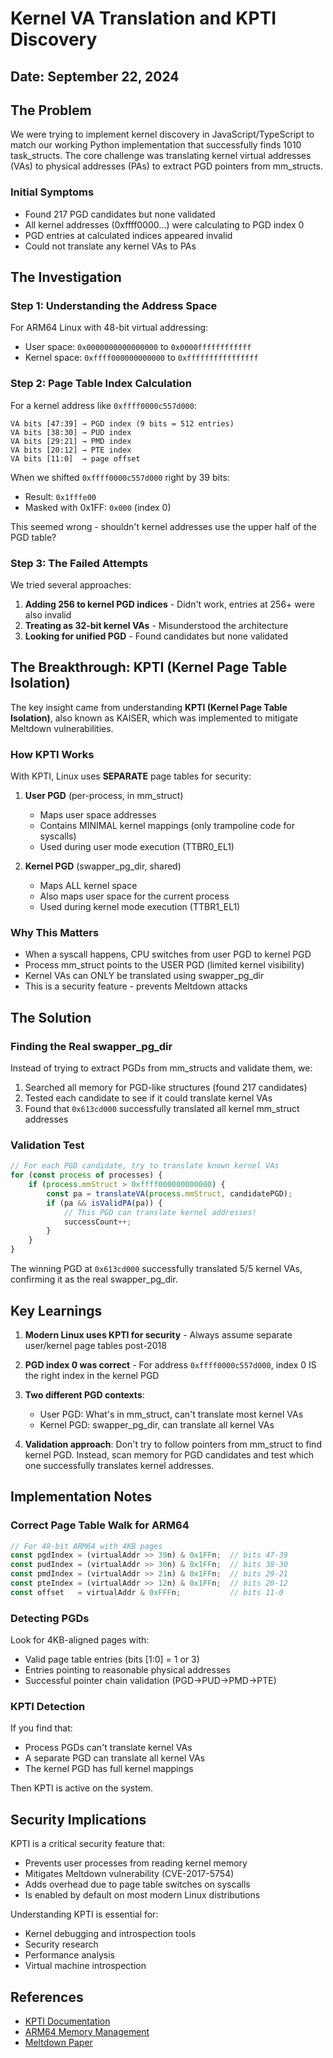 # Kernel VA Translation and KPTI Discovery

## Date: September 22, 2024

## The Problem

We were trying to implement kernel discovery in JavaScript/TypeScript to match our working Python implementation that successfully finds 1010 task_structs. The core challenge was translating kernel virtual addresses (VAs) to physical addresses (PAs) to extract PGD pointers from mm_structs.

### Initial Symptoms
- Found 217 PGD candidates but none validated
- All kernel addresses (0xffff0000...) were calculating to PGD index 0
- PGD entries at calculated indices appeared invalid
- Could not translate any kernel VAs to PAs

## The Investigation

### Step 1: Understanding the Address Space
For ARM64 Linux with 48-bit virtual addressing:
- User space: `0x0000000000000000` to `0x0000ffffffffffff`
- Kernel space: `0xffff000000000000` to `0xffffffffffffffff`

### Step 2: Page Table Index Calculation
For a kernel address like `0xffff0000c557d000`:
```
VA bits [47:39] → PGD index (9 bits = 512 entries)
VA bits [38:30] → PUD index
VA bits [29:21] → PMD index
VA bits [20:12] → PTE index
VA bits [11:0]  → page offset
```

When we shifted `0xffff0000c557d000` right by 39 bits:
- Result: `0x1fffe00`
- Masked with 0x1FF: `0x000` (index 0)

This seemed wrong - shouldn't kernel addresses use the upper half of the PGD table?

### Step 3: The Failed Attempts
We tried several approaches:
1. **Adding 256 to kernel PGD indices** - Didn't work, entries at 256+ were also invalid
2. **Treating as 32-bit kernel VAs** - Misunderstood the architecture
3. **Looking for unified PGD** - Found candidates but none validated

## The Breakthrough: KPTI (Kernel Page Table Isolation)

The key insight came from understanding **KPTI (Kernel Page Table Isolation)**, also known as KAISER, which was implemented to mitigate Meltdown vulnerabilities.

### How KPTI Works
With KPTI, Linux uses **SEPARATE** page tables for security:

1. **User PGD** (per-process, in mm_struct)
   - Maps user space addresses
   - Contains MINIMAL kernel mappings (only trampoline code for syscalls)
   - Used during user mode execution (TTBR0_EL1)

2. **Kernel PGD** (swapper_pg_dir, shared)
   - Maps ALL kernel space
   - Also maps user space for the current process
   - Used during kernel mode execution (TTBR1_EL1)

### Why This Matters
- When a syscall happens, CPU switches from user PGD to kernel PGD
- Process mm_struct points to the USER PGD (limited kernel visibility)
- Kernel VAs can ONLY be translated using swapper_pg_dir
- This is a security feature - prevents Meltdown attacks

## The Solution

### Finding the Real swapper_pg_dir
Instead of trying to extract PGDs from mm_structs and validate them, we:
1. Searched all memory for PGD-like structures (found 217 candidates)
2. Tested each candidate to see if it could translate kernel VAs
3. Found that `0x613cd000` successfully translated all kernel mm_struct addresses

### Validation Test
```javascript
// For each PGD candidate, try to translate known kernel VAs
for (const process of processes) {
    if (process.mmStruct > 0xffff000000000000) {
        const pa = translateVA(process.mmStruct, candidatePGD);
        if (pa && isValidPA(pa)) {
            // This PGD can translate kernel addresses!
            successCount++;
        }
    }
}
```

The winning PGD at `0x613cd000` successfully translated 5/5 kernel VAs, confirming it as the real swapper_pg_dir.

## Key Learnings

1. **Modern Linux uses KPTI for security** - Always assume separate user/kernel page tables post-2018

2. **PGD index 0 was correct** - For address `0xffff0000c557d000`, index 0 IS the right index in the kernel PGD

3. **Two different PGD contexts**:
   - User PGD: What's in mm_struct, can't translate most kernel VAs
   - Kernel PGD: swapper_pg_dir, can translate all kernel VAs

4. **Validation approach**: Don't try to follow pointers from mm_struct to find kernel PGD. Instead, scan memory for PGD candidates and test which one successfully translates kernel addresses.

## Implementation Notes

### Correct Page Table Walk for ARM64
```javascript
// For 48-bit ARM64 with 4KB pages
const pgdIndex = (virtualAddr >> 39n) & 0x1FFn;  // bits 47-39
const pudIndex = (virtualAddr >> 30n) & 0x1FFn;  // bits 38-30
const pmdIndex = (virtualAddr >> 21n) & 0x1FFn;  // bits 29-21
const pteIndex = (virtualAddr >> 12n) & 0x1FFn;  // bits 20-12
const offset   = virtualAddr & 0xFFFn;           // bits 11-0
```

### Detecting PGDs
Look for 4KB-aligned pages with:
- Valid page table entries (bits [1:0] = 1 or 3)
- Entries pointing to reasonable physical addresses
- Successful pointer chain validation (PGD→PUD→PMD→PTE)

### KPTI Detection
If you find that:
- Process PGDs can't translate kernel VAs
- A separate PGD can translate all kernel VAs
- The kernel PGD has full kernel mappings

Then KPTI is active on the system.

## Security Implications

KPTI is a critical security feature that:
- Prevents user processes from reading kernel memory
- Mitigates Meltdown vulnerability (CVE-2017-5754)
- Adds overhead due to page table switches on syscalls
- Is enabled by default on most modern Linux distributions

Understanding KPTI is essential for:
- Kernel debugging and introspection tools
- Security research
- Performance analysis
- Virtual machine introspection

## References
- [KPTI Documentation](https://www.kernel.org/doc/html/latest/arch/x86/pti.html)
- [ARM64 Memory Management](https://www.kernel.org/doc/html/latest/arm64/memory.html)
- [Meltdown Paper](https://meltdownattack.com/meltdown.pdf)